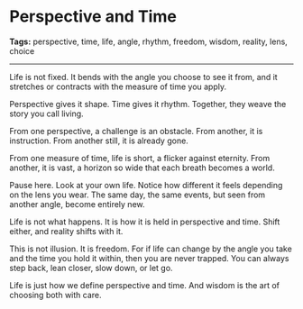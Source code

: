 # Perspective and Time

**Tags:** perspective, time, life, angle, rhythm, freedom, wisdom, reality, lens, choice

---

Life is not fixed.
It bends with the angle you choose to see it from,
and it stretches or contracts
with the measure of time you apply.

Perspective gives it shape.
Time gives it rhythm.
Together, they weave the story you call living.

From one perspective,
a challenge is an obstacle.
From another,
it is instruction.
From another still,
it is already gone.

From one measure of time,
life is short,
a flicker against eternity.
From another,
it is vast,
a horizon so wide
that each breath becomes a world.

Pause here.
Look at your own life.
Notice how different it feels
depending on the lens you wear.
The same day,
the same events,
but seen from another angle,
become entirely new.

Life is not what happens.
It is how it is held
in perspective and time.
Shift either,
and reality shifts with it.

This is not illusion.
It is freedom.
For if life can change by the angle you take
and the time you hold it within,
then you are never trapped.
You can always step back,
lean closer,
slow down,
or let go.

Life is just how we define perspective and time.
And wisdom is the art of choosing both with care.


